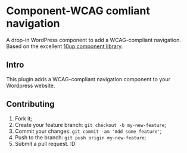 # Component-WCAG comliant navigation

A drop-in WordPress component to add a WCAG-compliant navigation. Based on the excellent [10up component library](https://github.com/10up/wp-component-library). 

## Intro

This plugin adds a WCAG-compliant navigation component to your Wordpress website. 

## Contributing

1. Fork it;
2. Create your feature branch: `git checkout -b my-new-feature`;
3. Commit your changes: `git commit -am 'Add some feature'`;
4. Push to the branch: `git push origin my-new-feature`;
5. Submit a pull request. :D

